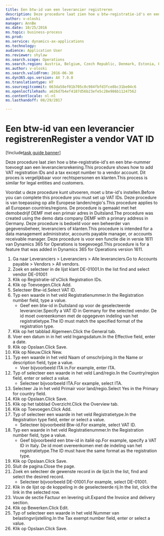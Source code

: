 ```yaml
--- 
title: Een btw-id van een leverancier registreren
description: Deze procedure laat zien hoe u btw-registratie-id's en een btw-nummer toevoegt aan een leveranciersrekening.
author: v-oloski
manager: AnnBe
ms.date: 10/25/2016
ms.topic: business-process
ms.prod: 
ms.service: dynamics-ax-applications
ms.technology: 
audience: Application User
ms.reviewer: shylaw
ms.search.scope: Operations
ms.search.region: Austria, Belgium, Czech Republic, Denmark, Estonia, Finland, France, Germany, Hungary, Ireland, Italy, Latvia, Lithuania, Netherlands, Poland, Spain, Sweden, United Kingdom
ms.author: v-oloski
ms.search.validFrom: 2016-06-30
ms.dyn365.ops.version: AX 7.0.0
ms.translationtype: HT
ms.sourcegitcommit: 663da58ef01b705c0c984fbfd3fce8bc31be04c6
ms.openlocfilehash: a626d7b4ef4187d56b23efe5c28e986b11247562
ms.contentlocale: nl-nl
ms.lasthandoff: 08/29/2017

---
```

# <a name="register-a-vendor-vat-id"></a><span data-ttu-id="b5334-103">Een btw-id van een leverancier registreren</span><span class="sxs-lookup"><span data-stu-id="b5334-103">Register a vendor VAT ID</span></span>

[!include[task guide banner](../../includes/task-guide-banner.md)]

<span data-ttu-id="b5334-104">Deze procedure laat zien hoe u btw-registratie-id's en een btw-nummer toevoegt aan een leveranciersrekening.</span><span class="sxs-lookup"><span data-stu-id="b5334-104">This procedure shows how to add VAT registration IDs and a tax except number to a vendor account.</span></span> <span data-ttu-id="b5334-105">Dit proces is vergelijkbaar voor rechtspersonen en klanten.</span><span class="sxs-lookup"><span data-stu-id="b5334-105">This process is similar for legal entities and customers.</span></span> 

<span data-ttu-id="b5334-106">Voordat u deze procedure kunt uitvoeren, moet u btw-id's instellen.</span><span class="sxs-lookup"><span data-stu-id="b5334-106">Before you can complete this procedure you must set up VAT IDs.</span></span> <span data-ttu-id="b5334-107">Deze procedure is van toepassing op alle Europese landen/regio's.</span><span class="sxs-lookup"><span data-stu-id="b5334-107">This procedure applies to all European countries/regions.</span></span> <span data-ttu-id="b5334-108">De procedure is gemaakt met het demobedrijf DEMF met een primair adres in Duitsland.</span><span class="sxs-lookup"><span data-stu-id="b5334-108">The procedure was created using the demo data company DEMF with a primary address in Germany.</span></span> <span data-ttu-id="b5334-109">Deze procedure is bedoeld voor een beheerder van gegevensbeheer, leveranciers of klanten.</span><span class="sxs-lookup"><span data-stu-id="b5334-109">This procedure is intended for a data management administrator, accounts payable manager, or accounts receivable manager.</span></span> <span data-ttu-id="b5334-110">Deze procedure is voor een functie die in versie 1611 van Dynamics 365 for Operations is toegevoegd.</span><span class="sxs-lookup"><span data-stu-id="b5334-110">This procedure is for a feature that was added in Dynamics 365 for Operations version 1611.</span></span>

1. <span data-ttu-id="b5334-111">Ga naar Leveranciers > Leveranciers > Alle leveranciers.</span><span class="sxs-lookup"><span data-stu-id="b5334-111">Go to Accounts payable > Vendors > All vendors.</span></span>
2. <span data-ttu-id="b5334-112">Zoek en selecteer in de lijst klant DE-01001.</span><span class="sxs-lookup"><span data-stu-id="b5334-112">In the list find and select vendor DE-01001</span></span>
3. <span data-ttu-id="b5334-113">Klik op Registratie-id's</span><span class="sxs-lookup"><span data-stu-id="b5334-113">Click Registration IDs.</span></span>
4. <span data-ttu-id="b5334-114">Klik op Toevoegen.</span><span class="sxs-lookup"><span data-stu-id="b5334-114">Click Add.</span></span>
5. <span data-ttu-id="b5334-115">Selecteer Btw-id.</span><span class="sxs-lookup"><span data-stu-id="b5334-115">Select VAT ID.</span></span>
6. <span data-ttu-id="b5334-116">Typ een waarde in het veld Registratienummer.</span><span class="sxs-lookup"><span data-stu-id="b5334-116">In the Registration number field, type a value.</span></span>
    * <span data-ttu-id="b5334-117">Geef een btw-id in Duitsland op voor de geselecteerde leverancier.</span><span class="sxs-lookup"><span data-stu-id="b5334-117">Specify a VAT ID in Germany for the selected vendor.</span></span> <span data-ttu-id="b5334-118">De id moet overeenkomen met de opgegeven indeling van het registratietype.</span><span class="sxs-lookup"><span data-stu-id="b5334-118">The ID must match the specified format of the registration type.</span></span>  
7. <span data-ttu-id="b5334-119">Klik op het tabblad Algemeen.</span><span class="sxs-lookup"><span data-stu-id="b5334-119">Click the General tab.</span></span>
8. <span data-ttu-id="b5334-120">Voer een datum in in het veld Ingangsdatum.</span><span class="sxs-lookup"><span data-stu-id="b5334-120">In the Effective field, enter a date.</span></span>
9. <span data-ttu-id="b5334-121">Klik op Opslaan.</span><span class="sxs-lookup"><span data-stu-id="b5334-121">Click Save.</span></span>
10. <span data-ttu-id="b5334-122">Klik op Nieuw.</span><span class="sxs-lookup"><span data-stu-id="b5334-122">Click New.</span></span>
11. <span data-ttu-id="b5334-123">Typ een waarde in het veld Naam of omschrijving.</span><span class="sxs-lookup"><span data-stu-id="b5334-123">In the Name or description field, type a value.</span></span>
    * <span data-ttu-id="b5334-124">Voer bijvoorbeeld ITA in.</span><span class="sxs-lookup"><span data-stu-id="b5334-124">For example, enter ITA.</span></span>  
12. <span data-ttu-id="b5334-125">Typ of selecteer een waarde in het veld Land/regio.</span><span class="sxs-lookup"><span data-stu-id="b5334-125">In the Country/region field, enter or select a value.</span></span>
    * <span data-ttu-id="b5334-126">Selecteer bijvoorbeeld ITA.</span><span class="sxs-lookup"><span data-stu-id="b5334-126">For example, select ITA.</span></span>  
13. <span data-ttu-id="b5334-127">Selecteer Ja in het veld Primair voor land/regio.</span><span class="sxs-lookup"><span data-stu-id="b5334-127">Select Yes in the Primary for country field.</span></span>
14. <span data-ttu-id="b5334-128">Klik op Opslaan.</span><span class="sxs-lookup"><span data-stu-id="b5334-128">Click Save.</span></span>
15. <span data-ttu-id="b5334-129">Klik op het tabblad Overzicht.</span><span class="sxs-lookup"><span data-stu-id="b5334-129">Click the Overview tab.</span></span>
16. <span data-ttu-id="b5334-130">Klik op Toevoegen.</span><span class="sxs-lookup"><span data-stu-id="b5334-130">Click Add.</span></span>
17. <span data-ttu-id="b5334-131">Typ of selecteer een waarde in het veld Registratietype.</span><span class="sxs-lookup"><span data-stu-id="b5334-131">In the Registration type field, enter or select a value.</span></span>
    * <span data-ttu-id="b5334-132">Selecteer bijvoorbeeld Btw-id.</span><span class="sxs-lookup"><span data-stu-id="b5334-132">For example, select VAT ID.</span></span>  
18. <span data-ttu-id="b5334-133">Typ een waarde in het veld Registratienummer.</span><span class="sxs-lookup"><span data-stu-id="b5334-133">In the Registration number field, type a value.</span></span>
    * <span data-ttu-id="b5334-134">Geef bijvoorbeeld een btw-id in italië op.</span><span class="sxs-lookup"><span data-stu-id="b5334-134">For example, specify a VAT ID in Italy.</span></span>  <span data-ttu-id="b5334-135">De id moet overeenkomen met de indeling van het registratietype.</span><span class="sxs-lookup"><span data-stu-id="b5334-135">The ID must have the same format as the registration type.</span></span>  
19. <span data-ttu-id="b5334-136">Klik op Opslaan.</span><span class="sxs-lookup"><span data-stu-id="b5334-136">Click Save.</span></span>
20. <span data-ttu-id="b5334-137">Sluit de pagina.</span><span class="sxs-lookup"><span data-stu-id="b5334-137">Close the page.</span></span>
21. <span data-ttu-id="b5334-138">Zoek en selecteer de gewenste record in de lijst.</span><span class="sxs-lookup"><span data-stu-id="b5334-138">In the list, find and select the desired record.</span></span>
    * <span data-ttu-id="b5334-139">Selecteer bijvoorbeeld DE-01001.</span><span class="sxs-lookup"><span data-stu-id="b5334-139">For example, select DE-01001.</span></span>  
22. <span data-ttu-id="b5334-140">Klik in de lijst op de koppeling in de geselecteerde rij.</span><span class="sxs-lookup"><span data-stu-id="b5334-140">In the list, click the link in the selected row.</span></span>
23. <span data-ttu-id="b5334-141">Vouw de sectie Factuur en levering uit.</span><span class="sxs-lookup"><span data-stu-id="b5334-141">Expand the Invoice and delivery section.</span></span>
24. <span data-ttu-id="b5334-142">Klik op Bewerken.</span><span class="sxs-lookup"><span data-stu-id="b5334-142">Click Edit.</span></span>
25. <span data-ttu-id="b5334-143">Typ of selecteer een waarde in het veld Nummer van belastingvrijstelling.</span><span class="sxs-lookup"><span data-stu-id="b5334-143">In the Tax exempt number field, enter or select a value.</span></span>
26. <span data-ttu-id="b5334-144">Klik op Opslaan.</span><span class="sxs-lookup"><span data-stu-id="b5334-144">Click Save.</span></span>


